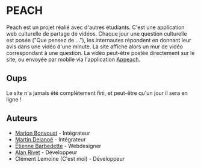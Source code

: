 # PEACH
Peach est un projet réalié avec d'autres étudiants. C'est une application web culturelle de partage de vidéos. Chaque jour une question culturelle est posée ("Que pensez de ..."), les internautes répondent en donnant leur avis dans une vidéo d'une minute. La site affiche alors un mur de vidéo correspondant à une question. La vidéo peut-être postée directement sur le site, ou envoyée par mobile via l'application [Appeach](https://github.com/ClementLmn/appeach).

## Oups

Le site n'a jamais été complètement fini, et peut-être qu'un jour il sera en ligne !

## Auteurs

* [Marion Bonvoust](http://www.marionbonvoust.fr) - Intégrateur
* [Martin Delanoë](http://www.martindelanoe.fr) - Intégrateur
* [Étienne Barbedette](http://etiennebarbedette.fr/) - Webdesigner
* [Alan Rivet](https://www.behance.net/AlanRivet) - Développeur
* Clément Lemoine (C'est moi) - Développeur
